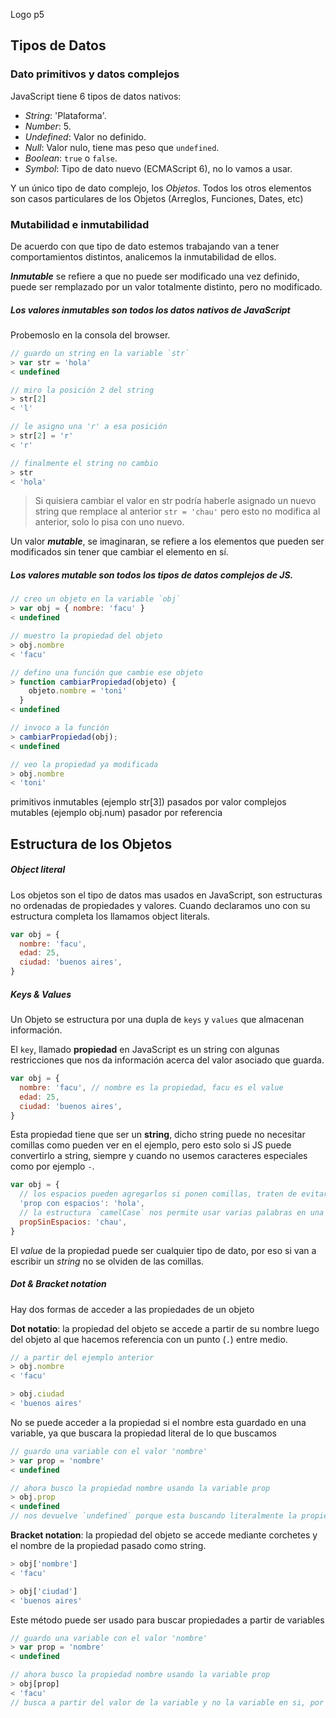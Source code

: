 
Logo p5

## Tipos de Datos

### Dato primitivos y datos complejos

JavaScript tiene 6 tipos de datos nativos: 

* _String_: 'Plataforma'.
* _Number_: 5.
* _Undefined_: Valor no definido.
* _Null_: Valor nulo, tiene mas peso que `undefined`.
* _Boolean_: `true` o `false`.
* _Symbol_: Tipo de dato nuevo (ECMAScript 6), no lo vamos a usar.

Y un único tipo de dato complejo, los _Objetos_. Todos los otros elementos son casos particulares de los Objetos (Arreglos, Funciones, Dates, etc)


### Mutabilidad e inmutabilidad

De acuerdo con que tipo de dato estemos trabajando van a tener comportamientos distintos, analicemos la inmutabilidad de ellos.

*__Inmutable__* se refiere a que no puede ser modificado una vez definido, puede ser remplazado por un valor totalmente distinto, pero no modificado.

##### Los valores inmutables son todos los datos nativos de JavaScript


Probemoslo en la consola del browser.

``` javascript
// guardo un string en la variable `str`
> var str = 'hola'
< undefined

// miro la posición 2 del string
> str[2]
< 'l'

// le asigno una 'r' a esa posición
> str[2] = 'r'
< 'r'

// finalmente el string no cambio
> str
< 'hola'
```

> Si quisiera cambiar el valor en str podría haberle asignado un nuevo string que remplace al anterior `str = 'chau'` pero esto no modifica al anterior, solo lo pisa con uno nuevo.

Un valor __*mutable*__, se imaginaran, se refiere a los elementos que pueden ser modificados sin tener que cambiar el elemento en sí.

##### Los valores mutable son todos los tipos de datos complejos de JS.

``` javascript
// creo un objeto en la variable `obj`
> var obj = { nombre: 'facu' }
< undefined

// muestro la propiedad del objeto
> obj.nombre
< 'facu'

// defino una función que cambie ese objeto
> function cambiarPropiedad(objeto) {
    objeto.nombre = 'toni'
  }
< undefined

// invoco a la función
> cambiarPropiedad(obj);
< undefined

// veo la propiedad ya modificada
> obj.nombre
< 'toni'
```

primitivos inmutables (ejemplo str[3]) pasados por valor
complejos mutables (ejemplo obj.num) pasador por referencia

## Estructura de los Objetos

##### Object literal
  
Los objetos son el tipo de datos mas usados en JavaScript, son estructuras no ordenadas de propiedades y valores.
Cuando declaramos uno con su estructura completa los llamamos object literals.

``` javascript
var obj = {
  nombre: 'facu',
  edad: 25,
  ciudad: 'buenos aires',
}
```

##### Keys & Values

Un Objeto se estructura por una dupla de `keys` y `values` que almacenan información.

El `key`, llamado **propiedad** en JavaScript es un string con algunas restricciones que nos da información acerca del valor asociado que guarda.

``` javascript
var obj = {
  nombre: 'facu', // nombre es la propiedad, facu es el value
  edad: 25,
  ciudad: 'buenos aires',
}
```

Esta propiedad tiene que ser un **string**, dicho string puede no necesitar comillas como pueden ver en el ejemplo, pero esto solo si JS puede convertirlo a string, siempre y cuando no usemos caracteres especiales como por ejemplo `-`.

``` javascript
var obj = {
  // los espacios pueden agregarlos si ponen comillas, traten de evitarlos.
  'prop con espacios': 'hola',
  // la estructura `camelCase` nos permite usar varias palabras en una sola propiedad de forma sencilla, usa mayúscula para cada inicio de palabra luego de la primera.
  propSinEspacios: 'chau',
}
```

El _value_ de la propiedad puede ser cualquier tipo de dato, por eso si van a escribir un _string_ no se olviden de las comillas.


##### Dot & Bracket notation 

Hay dos formas de acceder a las propiedades de un objeto

**Dot notatio**: la propiedad del objeto se accede a partir de su nombre luego del objeto al que hacemos referencia con un punto (`.`) entre medio.

``` javascript
// a partir del ejemplo anterior
> obj.nombre
< 'facu'

> obj.ciudad
< 'buenos aires'
```

No se puede acceder a la propiedad si el nombre esta guardado en una variable, ya que buscara la propiedad literal de lo que buscamos

``` javascript
// guardo una variable con el valor 'nombre'
> var prop = 'nombre'
< undefined

// ahora busco la propiedad nombre usando la variable prop
> obj.prop
< undefined
// nos devuelve `undefined` porque esta buscando literalmente la propiedad prop
```


**Bracket notation**: la propiedad del objeto se accede mediante corchetes y el nombre de la propiedad pasado como string.

``` javascript
> obj['nombre']
< 'facu'

> obj['ciudad']
< 'buenos aires'
```

Este método puede ser usado para buscar propiedades a partir de variables

``` javascript
// guardo una variable con el valor 'nombre'
> var prop = 'nombre'
< undefined

// ahora busco la propiedad nombre usando la variable prop
> obj[prop]
< 'facu'
// busca a partir del valor de la variable y no la variable en si, por lo que consigue el valor que buscábamos
```
